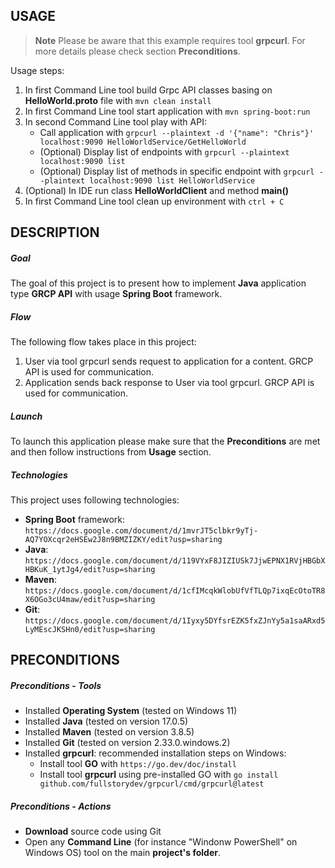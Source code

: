 USAGE
-----

> **Note** Please be aware that this example requires tool **grpcurl**. For more details please check section **Preconditions**.

Usage steps:
1. In first Command Line tool build Grpc API classes basing on **HelloWorld.proto** file with `mvn clean install`
1. In first Command Line tool start application with `mvn spring-boot:run`
1. In second Command Line tool play with API:
     * Call application with `grpcurl --plaintext -d '{"name": "Chris"}' localhost:9090 HelloWorldService/GetHelloWorld`
     * (Optional) Display list of endpoints with `grpcurl --plaintext localhost:9090 list`
     * (Optional) Display list of methods in specific endpoint with `grpcurl --plaintext localhost:9090 list HelloWorldService`
1. (Optional) In IDE run class **HelloWorldClient** and method **main()**     
1. In first Command Line tool clean up environment with `ctrl + C`


DESCRIPTION
-----------

##### Goal
The goal of this project is to present how to implement **Java** application type **GRCP API** with usage **Spring Boot** framework.

##### Flow
The following flow takes place in this project:
1. User via tool grpcurl sends request to application for a content. GRCP API is used for communication.
1. Application sends back response to User via tool grpcurl. GRCP API is used for communication.

##### Launch
To launch this application please make sure that the **Preconditions** are met and then follow instructions from **Usage** section.

##### Technologies
This project uses following technologies:
* **Spring Boot** framework: `https://docs.google.com/document/d/1mvrJT5clbkr9yTj-AQ7YOXcqr2eHSEw2J8n9BMZIZKY/edit?usp=sharing`
* **Java**: `https://docs.google.com/document/d/119VYxF8JIZIUSk7JjwEPNX1RVjHBGbXHBKuK_1ytJg4/edit?usp=sharing`
* **Maven**: `https://docs.google.com/document/d/1cfIMcqkWlobUfVfTLQp7ixqEcOtoTR8X6OGo3cU4maw/edit?usp=sharing`
* **Git**: `https://docs.google.com/document/d/1Iyxy5DYfsrEZK5fxZJnYy5a1saARxd5LyMEscJKSHn0/edit?usp=sharing`


PRECONDITIONS
-------------

##### Preconditions - Tools
* Installed **Operating System** (tested on Windows 11)
* Installed **Java** (tested on version 17.0.5)
* Installed **Maven** (tested on version 3.8.5)
* Installed **Git** (tested on version 2.33.0.windows.2)
* Installed **grpcurl**: recommended installation steps on Windows:
     * Install tool **GO** with `https://go.dev/doc/install`
     * Install tool **grpcurl** using pre-installed GO with `go install github.com/fullstorydev/grpcurl/cmd/grpcurl@latest`

##### Preconditions - Actions
* **Download** source code using Git 
* Open any **Command Line** (for instance "Windonw PowerShell" on Windows OS) tool on the main **project's folder**.